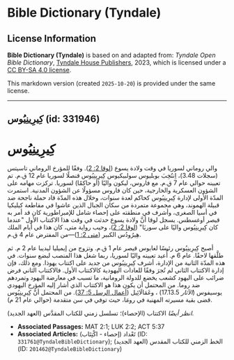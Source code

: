 # Bible Dictionary (Tyndale)

## License Information

**Bible Dictionary (Tyndale)** is based on and adapted from: _Tyndale Open Bible Dictionary_, [Tyndale House Publishers](https://tyndaleopenresources.com/), 2023, which is licensed under a [CC BY-SA 4.0 license](https://creativecommons.org/licenses/by-sa/4.0/legalcode.en).

This markdown version (created `2025-10-20`) is provided under the same license.



--------------------------------

## كِيرِينِيُوس (id: 331946)

كِيرِينِيُوس
============

والي روماني لسوريا في وقت ولادة يسوع ([لوقا 2: 2](https://ref.ly/Luke2:2)). وفقًا للمؤرخ الروماني تاسيتس (سجلات 3\.48\)، اِنتُخِبَ بوبليوس سولبيكيوس كِيرِينِيُوس قنصلًا لسوريا عام 12 ق.م. تم تعيينه حوالي عام 7 ق.م. مع فاروس، ليكون واليًا (أو حاكمًا) لسوريا. تركزت مهامه على الشؤون العسكرية والخارجية، حين كان فاروس مسؤولًا عن الشؤون المدنية. استمرت المدّة الأولى لإدارة كِيرِينِيُوس كحاكم لعدة سنوات، وخلال هذه المدّة قاد حملة ناجحة ضد قبيلة الهموند، وهي مجموعة متمردة من سكان الجبال الذين عاشوا في مقاطعة كيليكيا في أسيا الصغرى، وأشرف في منطقته على إحصاء شامل للإمبراطورية كان قد أمر به قيصر أوغسطس. يسجل لوقا أنَّ ولادة يسوع حدثت في وقت هذا الاكتتاب الأول "عندما كان كِيرِينِيُوس واليًا على سوريَا" ([لوقا 2: 2](https://ref.ly/Luke2:2))، وحيب رواية متى، كان هذا في أيام الملك هِيرُودُس الكبير ([متى 2: 1](https://ref.ly/Matt2:1))—من المفترض عام 4 ق.م.

أصبح كِيرِينِيُوس رئيسًا لغايوس قيصر عام 1 ق.م. وتزوج من إيميليا ليديبا عام 2 م. ثم طلَّقها لاحقًا. عام 6 م. أُعيد تعيينه واليًا لسوريا، ربما شغل هذا المنصب لبضع سنوات. في هذه المدّة الثانية من الإدارة، أشرف كِيرِينِيُوس من جديد على اكتتاب يهوذا. ومع ذلك، فإن إدارة الاكتتاب الثاني لم تُجرَ وفقًا للعادات اليهودية كالاكتتاب الأول. فالاكتتاب الثاني فرض ضرائب على اليهود كشعب يخضع للدولة الرومانية، ما تسبب في معارضة اليهود وتمردهم ضد روما. من المحتمل أن يكون هذا هو الاكتتاب الذي أشار إليه المؤرخ اليهودي يوسيفوس (*الآثار* 17\.13\.5\) ، وغَمَالَائِيل ([أعمال الرسل 5: 37](https://ref.ly/Acts5:37)). من المحتمل أنَّ كِيرِينِيُوس قضى بقية مسيرته المهنية في رومَا، حيث توفي في سن متقدمة (حوالي عام 21 م).

*انظر أيضًا* الاكتتاب (الإحصاء)؛ تسلسل زمني للكتاب المقدَّس (العهد الجديد).

* **Associated Passages:** MAT 2:1; LUK 2:2; ACT 5:37
* **Associated Articles:** تَعْداد (إحصاء - اكْتِتَاب) (ID: `331761@TyndaleBibleDictionary`); الخط الزمني للكتاب المقدس (العهد الجديد) (ID: `201462@TyndaleBibleDictionary`)

